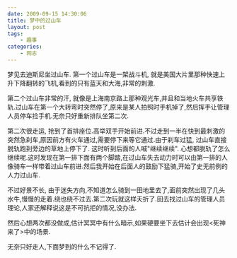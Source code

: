 ```yaml
---
date: 2009-09-15 14:30:06
title: 梦中的过山车
layout: post
tags:
    - 趣事
categories:
    - 网志
---
```

梦见去迪斯尼坐过山车. 第一个过山车是一架战斗机, 就是美国大片里那种快速上升下降翻转的飞机,看到的只有蓝天和大海,非常的刺激.

第二个过山车非常的汗, 就像是上海南京路上那种观光车,并且和当地火车共享铁轨.过山车在第一个大转弯时突然停了,原来是某人拍照时手机掉了,然后挥手让管理人员停车捡手机.无奈只好重新排队坐第二次.

第二次很走运, 抢到了首排座位.高举双手开始前进.不过走到一半在快到最刺激的突然急刹车,原因前方有火车通过,需要停下来等它通过.由于刹车过猛, 过山车直接脱轨跑到旁边的草地上停下了. 这时听到后面的人喊"继续继续". 心想都脱轨了怎么继续呢.这时发现在第一排下面有两个脚踏,在过山车失去动力时可以由第一排的人像骑车一样带着过山车前进.然后我开始在后面人的鼓励下猛骑,开始了史无前例的人力过山车.

不过好景不长, 由于迷失方向,不知道怎么骑到一田地里去了,面前突然出现了几头水牛,慢慢的走着.绕也绕不过去.第二次玩就这样夭折了.回去找过山车的管理人员理论,人家还解释说这是不可抗拒的情况,没办法.

然后心想两次都没做成,估计冥冥中有什么暗示,如果硬要坐下去估计会出现&lt;死神来了&gt;中的场景.

无奈只好走人,下面梦到的什么不记得了.